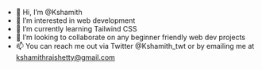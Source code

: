 - 👋 Hi, I’m @Kshamith
- 👀 I’m interested in web development 
- 🌱 I’m currently learning Tailwind CSS 
- 💞️ I’m looking to collaborate on any beginner friendly web dev projects
- 📫 You can reach me out via Twitter @Kshamith_twt or by emailing me at kshamithrajshetty@gmail.com 

<!---
Kshamith/Kshamith is a ✨ special ✨ repository because its `README.md` (this file) appears on your GitHub profile.
You can click the Preview link to take a look at your changes.
--->
